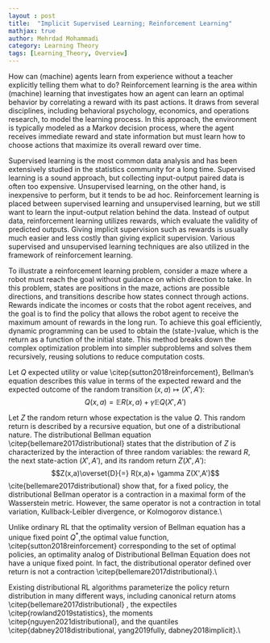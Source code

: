 ```yaml
---
layout : post
title:  "Implicit Supervised Learning; Reinforcement Learning"
mathjax: true
author: Mehrdad Mohammadi
category: Learning Theory
tags: [Learning_Theory, Overview]
---
```


How can (machine) agents learn from experience without a  teacher explicitly telling them what to do? Reinforcement learning is the area within (machine) learning that investigates how an agent can learn an optimal behavior by correlating a reward with its past actions. It draws from several disciplines, including behavioral psychology, economics, and operations research, to model the learning process. In this approach, the environment is typically modeled as a Markov decision process, where the agent receives immediate reward and state information but must learn how to choose actions that maximize its overall reward over time.

Supervised learning is the most common data analysis and has been extensively studied in the statistics community for a long time. Supervised learning is a sound approach, but collecting input-output paired data is often too expensive. Unsupervised learning, on the other hand, is inexpensive to perform, but it tends to be ad hoc. Reinforcement learning is placed between supervised learning and unsupervised learning, but we still want to learn the input-output relation behind the data. Instead of output data, reinforcement learning utilizes rewards, which evaluate the validity of predicted outputs. Giving implicit supervision such as rewards is usually much easier and less costly than giving explicit supervision. Various supervised and unsupervised learning techniques are also utilized in the framework of reinforcement learning.

To illustrate a reinforcement learning problem, consider a maze  where a robot must reach the goal without guidance on which direction to take. In this problem, states are positions in the maze, actions are possible directions, and transitions describe how states connect through actions. Rewards indicate the incomes or costs that the robot agent receives, and the goal is to find the policy that allows the robot agent to receive the maximum amount of rewards in the long run. To achieve this goal efficiently, dynamic programming can be used to obtain the (state-)value, which is the return as a function of the initial state. This method breaks down the complex optimization problem into simpler subproblems and solves them recursively, reusing solutions to reduce computation costs.

Let $Q$ expected utility or value \citep{sutton2018reinforcement}, Bellman’s equation  describes this value in terms of the expected reward and the expected outcome of the random transition $(x,a)\mapsto (X',A')$:
$$Q(x,a)=\mathbb{E} R(x,a)+ \gamma \mathbb{E} Q(X',A')$$

Let $Z$ the random return whose expectation is the value $Q$. This random return is described by a recursive equation, but one of a distributional nature. The distributional Bellman equation \citep{bellemare2017distributional} states that the distribution of $Z$ is characterized by the interaction of three random variables: the reward $R$, the next state-action $(X',A')$, and
its random return $Z(X',A')$:
$$Z(x,a)\overset{D}{=} R(x,a)+ \gamma Z(X',A')$$
\cite{bellemare2017distributional} show that, for a fixed policy, the distributional Bellman operator is a contraction in a maximal form of the Wasserstein metric. However, the same operator is not a contraction in total variation, Kullback-Leibler divergence, or Kolmogorov distance.\\

Unlike ordinary RL that the optimality version of Bellman equation has a unique fixed point $Q^\ast$,the optimal value function, \citep{sutton2018reinforcement} corresponding to the set of optimal policies, an optimality analog of Distributional Bellman Equation does not have a unique fixed point. In fact, the distributional operator defined over return is not a contraction \citep{bellemare2017distributional}.\\

Existing distributional RL algorithms parameterize the policy return distribution in many different ways, including canonical return atoms \citep{bellemare2017distributional} , the expectiles \citep{rowland2019statistics}, the moments \citep{nguyen2021distributional}, and the quantiles \citep{dabney2018distributional,  yang2019fully, dabney2018implicit}.\\



